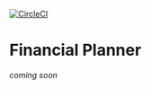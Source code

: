 [![CircleCI](https://circleci.com/gh/krabique/financial_planner.svg?style=svg)](https://circleci.com/gh/krabique/financial_planner)

# Financial Planner

*coming soon*
